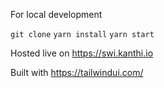 For local development 

`git clone`
`yarn install`
`yarn start`

Hosted live on https://swi.kanthi.io

Built with https://tailwindui.com/

